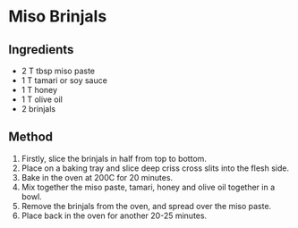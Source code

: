 # Miso Brinjals

<!-- https://healthylivingjames.co.uk/the-best-aubergine-miso-nasu-dengaku/ -->

## Ingredients

- 2 T tbsp miso paste
- 1 T tamari or soy sauce
- 1 T honey
- 1 T olive oil
- 2 brinjals

## Method

1. Firstly, slice the brinjals in half from top to bottom.
2. Place on a baking tray and slice deep criss cross slits into the flesh side.
3. Bake in the oven at 200C for 20 minutes.
4. Mix together the miso paste, tamari, honey and olive oil together in a bowl.
5. Remove the brinjals from the oven, and spread over the miso paste.
6. Place back in the oven for another 20-25 minutes.

